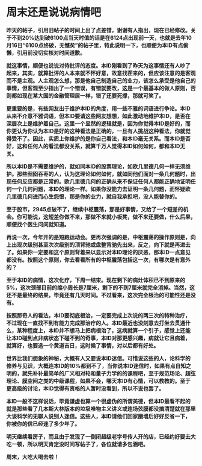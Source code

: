 周末还是说说病情吧
====

			

**昨天的帖子，引用旧帖子的时间上出了点差错，谢谢有人指出，现在已经修改。关于不到20%达到破6100点当天时值的话是在6124点出现前一天，也就是去年10月16日“6100点终破，无憾矣”的帖子里，特此说明一下，也顺便为本ID有点偷懒，引用前没切实核对时间道歉。**

**就这事情，顺便也说说对待批评的态度。本ID刚看到了昨天为这事情还有人吵了起来，其实，就算批评的人本来就不怀好意，故意找茬来的，但应该注意的是客观而不是主观。人主观怎么想，那是他自己制造自己的业力，该怎么承受是他自己的事情，但客观至少指出了一个错误，有错就要改，这是一个最基本的做人原则，否则都如现在某大国的金融管理层一样，错了还要死撑，那就可笑了。**

**更重要的是，有些网友出于维护本ID的角度，用一些不雅的词语进行争论。本ID从来不介意不雅词语，但本ID要请这些网友想想，如此激动地维护本ID，是否在深层次上是维护着自己。这里一个显然的逻辑就是，因为你觉得本ID是好的，而你更认为你认为本ID是好的这种看法是正确的，一旦有人挑战这种看法，你就觉得受不了。因此，实质上你维护的是你自己看法，和本ID毫无关系。而本ID是否好，这和任何人的看法都没关系，就算千万人觉得本ID如何如何，都和本ID无关。**

**所以本ID是不需要维护的，就如同本ID的股票理论，如欧几里德几何一样无须维护。那些囫囵吞枣的人，认为这理论如何如何，就如同他们面对一条几何题时，出现任何反应都是正常的。欧几里德几何的正确从来不保证任何人都能正确地证明任何一个几何问题，本ID的理论一样。如果你没能力去证明一条几何题，而怀疑欧几里德几何进而心生怨恨，那是你的业力，就自我承担吧，没人能替你的。**

**至于股市，2945点破不了，继续中枢震荡，那是好事情，又给了一个短差的机会。你可能说，这短差你做不来，那做不来就小板凳，做不来还要做，什么后果，顺便找个医生问问就知道。**

**再说一次，今年开的是短跑运动会。更再次强调的是，中枢震荡的操作原则是，向上出现次级别甚至次次级别的顶背驰或盘整背驰先出来，反之，向下就是再进去了。如果你一定要和这个原则背着来以显示对本ID理论的厌恶，那本ID一点意见都没有。按照这个原则，你去看看所有的中枢震荡包括这一次，有哪次是有意外的？**

**至于本ID的病情，这次化疗，下周一结束。现在剩下的病灶体积已不到原来的5%，这次颈部目前的缩小周长是7厘米，剩下的不到7厘米就完全消掉。当然，这还不是最终的结果，毕竟还有几天时间。不过看来，这次完全根治的可能性还是没有。**

**按照那奇人的看法，本ID要彻底根治，一定要完成上次说的两三次的特种治疗，不过现在一直找不到有能力完成那治疗的人。本ID最近也没刻意去打坐去贯通什么，某种程度上，本ID并不想马上把病根治了，这病就算一个引子，感觉上还能让本ID碰到点非病状态下碰不到的奇事，本ID对那更感兴趣，病就让它且病着，就算好，也要选一个黄道吉日，这时候了事情，对以后都有好处。**

**世界比我们想象的神秘，大概有人又要说本ID迷信。可惜说这些的人，论科学的修养与见识，大概连本ID的10%都到不了，当你说本ID迷信时，如果有点自知之明的，就先补补最简单的广义相对轮和量子力学的的课程吧，至于规范场论、超弦理论、膜空间之类的中级课程，如果不会，哪天本ID有心情，可以教教的。至于更高级的讨论，本ID觉得有资格的人暂时没看到，所以不说也罢了。**

**本ID一般不这样说话，毕竟谦虚也算一个很虚伪的所谓美德，但本ID最看不起的就是那些看了几本斯大林版本的垃圾唯物主义讲义或连场弦膜都没搞清楚就在那里大谈科学的无聊人说别人迷信。这些人，本ID请他们回家磨墙后好好反省一下，你被你的信已经迷了多少年了。**

**明天继续看房子，而且由于发现了一倒闭超级老字号传人开的店，已经约好要去大吃一顿，所以明天肯定没时间写帖子了，各位就请多包涵吧。**

**周末，大吃大喝去啦！**

